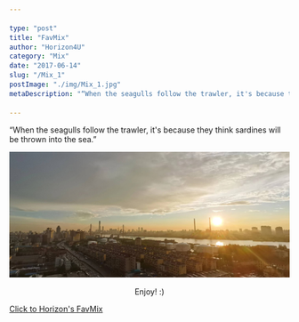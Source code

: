 ```yaml
---

type: "post"
title: "FavMix"
author: "Horizon4U"
category: "Mix"
date: "2017-06-14"
slug: "/Mix_1"
postImage: "./img/Mix_1.jpg"
metaDescription: "“When the seagulls follow the trawler, it's because they think sardines will be thrown into the sea.”"

---
```


“When the seagulls follow the trawler, it's because they think sardines will be thrown into the sea.”

![Mix_1](./img/Mix_1.jpg)

<center>Enjoy! :)</center>

[Click to Horizon's FavMix](https://music.163.com/#/playlist?id=763426060&userid=507780576)



